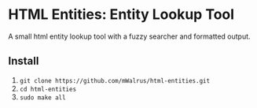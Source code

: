 # HTML Entities: Entity Lookup Tool
A small html entity lookup tool with a fuzzy searcher and formatted output.

## Install
1. `git clone https://github.com/mWalrus/html-entities.git`
2. `cd html-entities`
3. `sudo make all`

